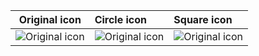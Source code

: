 | Original icon | Circle icon | Square icon |
| --- | :-- | :-- |
| ![Original icon](https://avatars3.githubusercontent.com/u/5593384?v=3&s=96)| ![Original icon](https://cloud.githubusercontent.com/assets/7660997/25200963/8f35cfa8-2550-11e7-8188-0b401311f22c.png) | ![Original icon](https://cloud.githubusercontent.com/assets/7660997/25200962/8f331114-2550-11e7-8cbc-6037ea51c822.png)|
